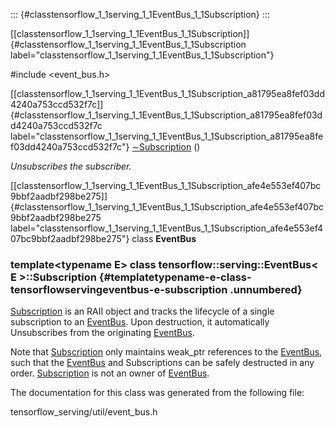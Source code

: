 ::: {#classtensorflow_1_1serving_1_1EventBus_1_1Subscription}
:::

[\[classtensorflow\_1\_1serving\_1\_1EventBus\_1\_1Subscription\]]{#classtensorflow_1_1serving_1_1EventBus_1_1Subscription
label="classtensorflow_1_1serving_1_1EventBus_1_1Subscription"}

\#include $<$event\_bus.h$>$

[\[classtensorflow\_1\_1serving\_1\_1EventBus\_1\_1Subscription\_a81795ea8fef03dd4240a753ccd532f7c\]]{#classtensorflow_1_1serving_1_1EventBus_1_1Subscription_a81795ea8fef03dd4240a753ccd532f7c
label="classtensorflow_1_1serving_1_1EventBus_1_1Subscription_a81795ea8fef03dd4240a753ccd532f7c"}
[$\sim$Subscription](#classtensorflow_1_1serving_1_1EventBus_1_1Subscription_a81795ea8fef03dd4240a753ccd532f7c)
()

*Unsubscribes the subscriber.*

[\[classtensorflow\_1\_1serving\_1\_1EventBus\_1\_1Subscription\_afe4e553ef407bc9bbf2aadbf298be275\]]{#classtensorflow_1_1serving_1_1EventBus_1_1Subscription_afe4e553ef407bc9bbf2aadbf298be275
label="classtensorflow_1_1serving_1_1EventBus_1_1Subscription_afe4e553ef407bc9bbf2aadbf298be275"}
class **EventBus**

### template$<$typename E$>$ class tensorflow::serving::EventBus$<$ E $>$::Subscription {#templatetypename-e-class-tensorflowservingeventbus-e-subscription .unnumbered}

[Subscription](#classtensorflow_1_1serving_1_1EventBus_1_1Subscription)
is an RAII object and tracks the lifecycle of a single subscription to
an [EventBus](#classtensorflow_1_1serving_1_1EventBus). Upon
destruction, it automatically Unsubscribes from the originating
[EventBus](#classtensorflow_1_1serving_1_1EventBus).

Note that
[Subscription](#classtensorflow_1_1serving_1_1EventBus_1_1Subscription)
only maintains weak\_ptr references to the
[EventBus](#classtensorflow_1_1serving_1_1EventBus), such that the
[EventBus](#classtensorflow_1_1serving_1_1EventBus) and Subscriptions
can be safely destructed in any order.
[Subscription](#classtensorflow_1_1serving_1_1EventBus_1_1Subscription)
is not an owner of [EventBus](#classtensorflow_1_1serving_1_1EventBus).

The documentation for this class was generated from the following file:

tensorflow\_serving/util/event\_bus.h
